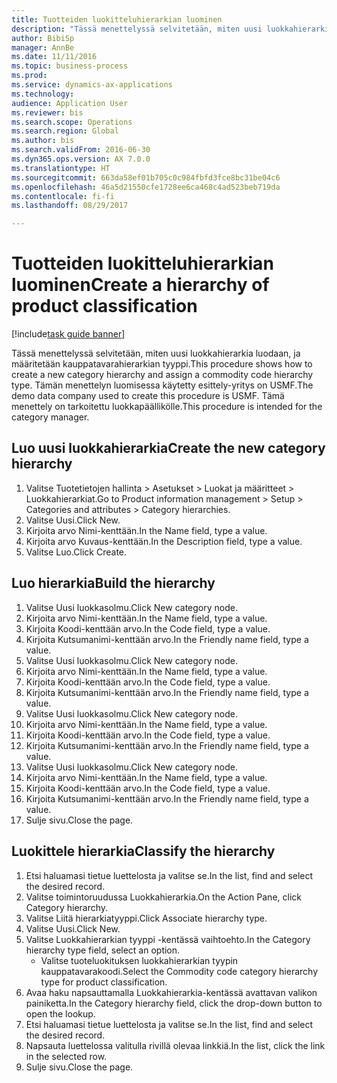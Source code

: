 ```yaml
--- 
title: Tuotteiden luokitteluhierarkian luominen
description: "Tässä menettelyssä selvitetään, miten uusi luokkahierarkia luodaan, ja määritetään kauppatavarahierarkian tyyppi."
author: BibiSp
manager: AnnBe
ms.date: 11/11/2016
ms.topic: business-process
ms.prod: 
ms.service: dynamics-ax-applications
ms.technology: 
audience: Application User
ms.reviewer: bis
ms.search.scope: Operations
ms.search.region: Global
ms.author: bis
ms.search.validFrom: 2016-06-30
ms.dyn365.ops.version: AX 7.0.0
ms.translationtype: HT
ms.sourcegitcommit: 663da58ef01b705c0c984fbfd3fce8bc31be04c6
ms.openlocfilehash: 46a5d21550cfe1728ee6ca468c4ad523beb719da
ms.contentlocale: fi-fi
ms.lasthandoff: 08/29/2017

---
```

# <a name="create-a-hierarchy-of-product-classification"></a><span data-ttu-id="7d95d-103">Tuotteiden luokitteluhierarkian luominen</span><span class="sxs-lookup"><span data-stu-id="7d95d-103">Create a hierarchy of product classification</span></span>

[!include[task guide banner](../../includes/task-guide-banner.md)]

<span data-ttu-id="7d95d-104">Tässä menettelyssä selvitetään, miten uusi luokkahierarkia luodaan, ja määritetään kauppatavarahierarkian tyyppi.</span><span class="sxs-lookup"><span data-stu-id="7d95d-104">This procedure shows how to create a new category hierarchy and assign a commodity code hierarchy type.</span></span> <span data-ttu-id="7d95d-105">Tämän menettelyn luomisessa käytetty esittely-yritys on USMF.</span><span class="sxs-lookup"><span data-stu-id="7d95d-105">The demo data company used to create this procedure is USMF.</span></span> <span data-ttu-id="7d95d-106">Tämä menettely on tarkoitettu luokkapäällikölle.</span><span class="sxs-lookup"><span data-stu-id="7d95d-106">This procedure is intended for the category manager.</span></span>


## <a name="create-the-new-category-hierarchy"></a><span data-ttu-id="7d95d-107">Luo uusi luokkahierarkia</span><span class="sxs-lookup"><span data-stu-id="7d95d-107">Create the new category hierarchy</span></span>
1. <span data-ttu-id="7d95d-108">Valitse Tuotetietojen hallinta > Asetukset > Luokat ja määritteet > Luokkahierarkiat.</span><span class="sxs-lookup"><span data-stu-id="7d95d-108">Go to Product information management > Setup > Categories and attributes > Category hierarchies.</span></span>
2. <span data-ttu-id="7d95d-109">Valitse Uusi.</span><span class="sxs-lookup"><span data-stu-id="7d95d-109">Click New.</span></span>
3. <span data-ttu-id="7d95d-110">Kirjoita arvo Nimi-kenttään.</span><span class="sxs-lookup"><span data-stu-id="7d95d-110">In the Name field, type a value.</span></span>
4. <span data-ttu-id="7d95d-111">Kirjoita arvo Kuvaus-kenttään.</span><span class="sxs-lookup"><span data-stu-id="7d95d-111">In the Description field, type a value.</span></span>
5. <span data-ttu-id="7d95d-112">Valitse Luo.</span><span class="sxs-lookup"><span data-stu-id="7d95d-112">Click Create.</span></span>

## <a name="build-the-hierarchy"></a><span data-ttu-id="7d95d-113">Luo hierarkia</span><span class="sxs-lookup"><span data-stu-id="7d95d-113">Build the hierarchy</span></span>
1. <span data-ttu-id="7d95d-114">Valitse Uusi luokkasolmu.</span><span class="sxs-lookup"><span data-stu-id="7d95d-114">Click New category node.</span></span>
2. <span data-ttu-id="7d95d-115">Kirjoita arvo Nimi-kenttään.</span><span class="sxs-lookup"><span data-stu-id="7d95d-115">In the Name field, type a value.</span></span>
3. <span data-ttu-id="7d95d-116">Kirjoita Koodi-kenttään arvo.</span><span class="sxs-lookup"><span data-stu-id="7d95d-116">In the Code field, type a value.</span></span>
4. <span data-ttu-id="7d95d-117">Kirjoita Kutsumanimi-kenttään arvo.</span><span class="sxs-lookup"><span data-stu-id="7d95d-117">In the Friendly name field, type a value.</span></span>
5. <span data-ttu-id="7d95d-118">Valitse Uusi luokkasolmu.</span><span class="sxs-lookup"><span data-stu-id="7d95d-118">Click New category node.</span></span>
6. <span data-ttu-id="7d95d-119">Kirjoita arvo Nimi-kenttään.</span><span class="sxs-lookup"><span data-stu-id="7d95d-119">In the Name field, type a value.</span></span>
7. <span data-ttu-id="7d95d-120">Kirjoita Koodi-kenttään arvo.</span><span class="sxs-lookup"><span data-stu-id="7d95d-120">In the Code field, type a value.</span></span>
8. <span data-ttu-id="7d95d-121">Kirjoita Kutsumanimi-kenttään arvo.</span><span class="sxs-lookup"><span data-stu-id="7d95d-121">In the Friendly name field, type a value.</span></span>
9. <span data-ttu-id="7d95d-122">Valitse Uusi luokkasolmu.</span><span class="sxs-lookup"><span data-stu-id="7d95d-122">Click New category node.</span></span>
10. <span data-ttu-id="7d95d-123">Kirjoita arvo Nimi-kenttään.</span><span class="sxs-lookup"><span data-stu-id="7d95d-123">In the Name field, type a value.</span></span>
11. <span data-ttu-id="7d95d-124">Kirjoita Koodi-kenttään arvo.</span><span class="sxs-lookup"><span data-stu-id="7d95d-124">In the Code field, type a value.</span></span>
12. <span data-ttu-id="7d95d-125">Kirjoita Kutsumanimi-kenttään arvo.</span><span class="sxs-lookup"><span data-stu-id="7d95d-125">In the Friendly name field, type a value.</span></span>
13. <span data-ttu-id="7d95d-126">Valitse Uusi luokkasolmu.</span><span class="sxs-lookup"><span data-stu-id="7d95d-126">Click New category node.</span></span>
14. <span data-ttu-id="7d95d-127">Kirjoita arvo Nimi-kenttään.</span><span class="sxs-lookup"><span data-stu-id="7d95d-127">In the Name field, type a value.</span></span>
15. <span data-ttu-id="7d95d-128">Kirjoita Koodi-kenttään arvo.</span><span class="sxs-lookup"><span data-stu-id="7d95d-128">In the Code field, type a value.</span></span>
16. <span data-ttu-id="7d95d-129">Kirjoita Kutsumanimi-kenttään arvo.</span><span class="sxs-lookup"><span data-stu-id="7d95d-129">In the Friendly name field, type a value.</span></span>
17. <span data-ttu-id="7d95d-130">Sulje sivu.</span><span class="sxs-lookup"><span data-stu-id="7d95d-130">Close the page.</span></span>

## <a name="classify-the-hierarchy"></a><span data-ttu-id="7d95d-131">Luokittele hierarkia</span><span class="sxs-lookup"><span data-stu-id="7d95d-131">Classify the hierarchy</span></span>
1. <span data-ttu-id="7d95d-132">Etsi haluamasi tietue luettelosta ja valitse se.</span><span class="sxs-lookup"><span data-stu-id="7d95d-132">In the list, find and select the desired record.</span></span>
2. <span data-ttu-id="7d95d-133">Valitse toimintoruudussa Luokkahierarkia.</span><span class="sxs-lookup"><span data-stu-id="7d95d-133">On the Action Pane, click Category hierarchy.</span></span>
3. <span data-ttu-id="7d95d-134">Valitse Liitä hierarkiatyyppi.</span><span class="sxs-lookup"><span data-stu-id="7d95d-134">Click Associate hierarchy type.</span></span>
4. <span data-ttu-id="7d95d-135">Valitse Uusi.</span><span class="sxs-lookup"><span data-stu-id="7d95d-135">Click New.</span></span>
5. <span data-ttu-id="7d95d-136">Valitse Luokkahierarkian tyyppi -kentässä vaihtoehto.</span><span class="sxs-lookup"><span data-stu-id="7d95d-136">In the Category hierarchy type field, select an option.</span></span>
    * <span data-ttu-id="7d95d-137">Valitse tuoteluokituksen luokkahierarkian tyypin kauppatavarakoodi.</span><span class="sxs-lookup"><span data-stu-id="7d95d-137">Select the Commodity code category hierarchy type for product classification.</span></span>  
6. <span data-ttu-id="7d95d-138">Avaa haku napsauttamalla Luokkahierarkia-kentässä avattavan valikon painiketta.</span><span class="sxs-lookup"><span data-stu-id="7d95d-138">In the Category hierarchy field, click the drop-down button to open the lookup.</span></span>
7. <span data-ttu-id="7d95d-139">Etsi haluamasi tietue luettelosta ja valitse se.</span><span class="sxs-lookup"><span data-stu-id="7d95d-139">In the list, find and select the desired record.</span></span>
8. <span data-ttu-id="7d95d-140">Napsauta luettelossa valitulla rivillä olevaa linkkiä.</span><span class="sxs-lookup"><span data-stu-id="7d95d-140">In the list, click the link in the selected row.</span></span>
9. <span data-ttu-id="7d95d-141">Sulje sivu.</span><span class="sxs-lookup"><span data-stu-id="7d95d-141">Close the page.</span></span>



